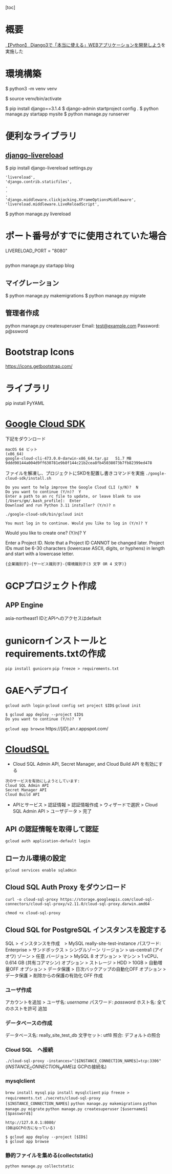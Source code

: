[toc]
# 概要
[【Python】 Django3で「本当に使える」WEBアプリケーションを開発しよう](https://www.udemy.com/course/reallysite/)を実施した

# 環境構築
$ python3 -m venv venv

$ source venv/bin/activate

$ pip install django==3.1.4
$ django-admin startproject config .
$ python manage.py startapp mysite
$ python manage.py runserver

# 便利なライブラリ
## [django-livereload](https://pypi.org/project/django-livereload/)
$ pip install django-livereload
settings.py
```
'livereload',
'django.contrib.staticfiles',
.
.
.
'django.middleware.clickjacking.XFrameOptionsMiddleware',
'livereload.middleware.LiveReloadScript',
```
$ python manage.py livereload

# ポート番号がすでに使用されていた場合
LIVERELOAD_PORT = "8080"

##
python manage.py startapp blog

## マイグレーション
$ python manage.py makemigrations
$ python manage.py migrate

## 管理者作成
python manage.py createsuperuser
Email: test@example.com
Password: p@ssword

# Bootstrap Icons
https://icons.getbootstrap.com/

# ライブラリ
pip install PyYAML


# [Google Cloud SDK](https://cloud.google.com/sdk/docs/install-sdk?hl=ja)
下記をダウンロード

```
macOS 64 ビット
(x86_64)
google-cloud-cli-473.0.0-darwin-x86_64.tar.gz	51.7 MB	9ddd90144a004d9ff630781e9b8f144c21b2cea8fb45038073b7fb82399ed478

```
ファイルを解凍し、プロジェクトにSKDを配置し書きコマンドを実施
`./google-cloud-sdk/install.sh`

```
Do you want to help improve the Google Cloud CLI (y/N)?  N
Do you want to continue (Y/n)?  Y
Enter a path to an rc file to update, or leave blank to use [/Users/gm/.bash_profile]:  Enter
Download and run Python 3.11 installer? (Y/n)? n
```

`./google-cloud-sdk/bin/gcloud init`

```
You must log in to continue. Would you like to log in (Y/n)? Y
```
Would you like to create one? (Y/n)?  Y


Enter a Project ID. Note that a Project ID CANNOT be changed later.
Project IDs must be 6-30 characters (lowercase ASCII, digits, or
hyphens) in length and start with a lowercase letter.

`{企業識別子}-{サービス識別子}-{環境識別子(3 文字 OR 4 文字)}`

# GCPプロジェクト作成
## APP Engine
asia-northeast1
IDとAPIへのアクセスはdefault

# gunicornインストールとrequirements.txtの作成
`pip install gunicorn`
`pip freeze > requirements.txt`

# GAEへデプロイ
`gcloud auth login`
`gcloud config set project $ID$`
`gcloud init`

```
$ gcloud app deploy --project $ID$
Do you want to continue (Y/n)?  Y
```

`gcloud app browse`
https://[$ID$].an.r.appspot.com/


# [CloudSQL](https://cloud.google.com/python/django/appengine?hl=ja)
- Cloud SQL Admin API, Secret Manager, and Cloud Build API を有効にする
```
次のサービスを有効にしようとしています:
Cloud SQL Admin API
Secret Manager API
Cloud Build API
```

- APIとサービス > 認証情報 > 認証情報作成 > ウィザードで選択 > Cloud SQL Admin API > ユーザデータ > 完了

## API の認証情報を取得して認証
`gcloud auth application-default login`

## ローカル環境の設定
`gcloud services enable sqladmin`

## Cloud SQL Auth Proxy をダウンロード
`curl -o cloud-sql-proxy https://storage.googleapis.com/cloud-sql-connectors/cloud-sql-proxy/v2.11.0/cloud-sql-proxy.darwin.amd64`

`chmod +x cloud-sql-proxy`

## Cloud SQL for PostgreSQL インスタンスを設定する
SQL > インスタンスを作成　> MySQL
really-site-test-instance
パスワード:
Enterprise > サンドボックス > シングルゾーン
リージョン > us-centra1 (アイオワ)
ゾーン > 任意
バージョン > MySQL 8
オプション > マシン > 1 vCPU、0.614 GB (共有コアマシン)
オプション > ストレージ > HDD > 10GB > 自動増量OFF
オプション > データ保護 > 日次バックアップの自動化OFF
オプション > データ保護 > 削除からの保護の有効化 OFF
作成

### ユーザ作成
アカウントを追加 >
ユーザ名: $username$
パスワード: $password$
ホスト名: 全てのホストを許可
追加

### データベースの作成
データベース名: really_site_test_db
文字セット: utf8
照合: デフォルトの照合

### Cloud SQL　へ接続

`./cloud-sql-proxy -instances="[$INSTANCE_CONNECTION_NAME$]=tcp:3306"`
($INSTANCE_CONNECTION_NAME$は GCPの接続名)


### mysqlclient
`brew install mysql`
`pip install mysqlclient`
`pip freeze > requirements.txt`
`./secrets/cloud-sql-proxy [$INSTANCE_CONNECTION_NAME$]`
`python manage.py makemigrations`
`python manage.py migrate`
`python manage.py createsuperuser`
`[$username$]`
`[$password$]`
```
http://127.0.0.1:8080/
(DBはGCPの方になっている)

$ gcloud app deploy --project [$ID$]
$ gcloud app browse
```

### 静的ファイルを集める(collectstatic)
`python manage.py collectstatic`